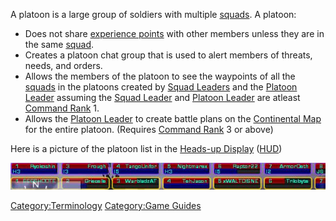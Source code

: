 A platoon is a large group of soldiers with multiple
[squads](Squad.md). A platoon:

- Does not share [experience points](Experience_Points.md)
  with other members unless they are in the same
  [squad](Squad.md).
- Creates a platoon chat group that is used to alert members of
  threats, needs, and orders.
- Allows the members of the platoon to see the waypoints of all the
  [squads](Squad.md) in the platoons created by [Squad
  Leaders](Squad_Leader.md) and the [Platoon
  Leader](Platoon_Leader.md) assuming the [Squad
  Leader](Squad_Leader.md) and [Platoon
  Leader](Platoon_Leader.md) are atleast [Command
  Rank](Command_Rank.md) 1.
- Allows the [Platoon Leader](Platoon_Leader.md) to create
  battle plans on the [Continental Map](Continental_Map.md)
  for the entire platoon. (Requires [Command
  Rank](Command_Rank.md) 3 or above)

Here is a picture of the platoon list in the [Heads-up
Display](Heads-up_Display.md)
([HUD](Acronyms_and_Slang.md))

![Image:PlatoonList.JPG](images/PlatoonList.jpg "Image:PlatoonList.JPG")

[Category:Terminology](Category:Terminology.md) [Category:Game
Guides](Category:Game_Guides.md)
